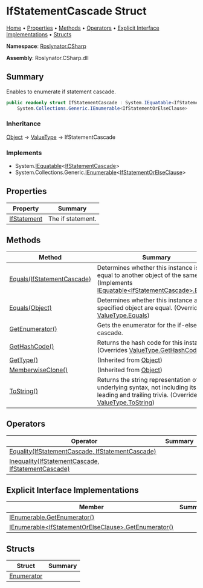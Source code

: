 # IfStatementCascade Struct <a name="_Top"></a>

[Home](../../../README.md) &#x2022; [Properties](#properties) &#x2022; [Methods](#methods) &#x2022; [Operators](#operators) &#x2022; [Explicit Interface Implementations](#explicit-interface-implementations) &#x2022; [Structs](#structs)

**Namespace**: [Roslynator.CSharp](../README.md#_Top)

**Assembly**: Roslynator\.CSharp\.dll

## Summary

Enables to enumerate if statement cascade\.

```csharp
public readonly struct IfStatementCascade : System.IEquatable<IfStatementCascade>,
    System.Collections.Generic.IEnumerable<IfStatementOrElseClause>
```

### Inheritance

[Object](https://docs.microsoft.com/en-us/dotnet/api/system.object) &#x2192; [ValueType](https://docs.microsoft.com/en-us/dotnet/api/system.valuetype) &#x2192; IfStatementCascade

### Implements

* System\.[IEquatable](https://docs.microsoft.com/en-us/dotnet/api/system.iequatable-1)\<[IfStatementCascade](#_Top)>
* System\.Collections\.Generic\.[IEnumerable](https://docs.microsoft.com/en-us/dotnet/api/system.collections.generic.ienumerable-1)\<[IfStatementOrElseClause](../IfStatementOrElseClause/README.md#_Top)>

## Properties

| Property | Summary |
| -------- | ------- |
| [IfStatement](IfStatement/README.md#_Top) | The if statement\. |

## Methods

| Method | Summary |
| ------ | ------- |
| [Equals(IfStatementCascade)](Equals/README.md#Roslynator_CSharp_IfStatementCascade_Equals_Roslynator_CSharp_IfStatementCascade_) | Determines whether this instance is equal to another object of the same type\. \(Implements [IEquatable\<IfStatementCascade>.Equals](https://docs.microsoft.com/en-us/dotnet/api/system.iequatable-1.equals)\) |
| [Equals(Object)](Equals/README.md#Roslynator_CSharp_IfStatementCascade_Equals_System_Object_) | Determines whether this instance and a specified object are equal\. \(Overrides [ValueType.Equals](https://docs.microsoft.com/en-us/dotnet/api/system.valuetype.equals)\) |
| [GetEnumerator()](GetEnumerator/README.md#_Top) | Gets the enumerator for the if\-else cascade\. |
| [GetHashCode()](GetHashCode/README.md#_Top) | Returns the hash code for this instance\. \(Overrides [ValueType.GetHashCode](https://docs.microsoft.com/en-us/dotnet/api/system.valuetype.gethashcode)\) |
| [GetType()](https://docs.microsoft.com/en-us/dotnet/api/system.object.gettype) |  \(Inherited from [Object](https://docs.microsoft.com/en-us/dotnet/api/system.object)\) |
| [MemberwiseClone()](https://docs.microsoft.com/en-us/dotnet/api/system.object.memberwiseclone) |  \(Inherited from [Object](https://docs.microsoft.com/en-us/dotnet/api/system.object)\) |
| [ToString()](ToString/README.md#_Top) | Returns the string representation of the underlying syntax, not including its leading and trailing trivia\. \(Overrides [ValueType.ToString](https://docs.microsoft.com/en-us/dotnet/api/system.valuetype.tostring)\) |

## Operators

| Operator | Summary |
| -------- | ------- |
| [Equality(IfStatementCascade, IfStatementCascade)](op_Equality/README.md#_Top) | |
| [Inequality(IfStatementCascade, IfStatementCascade)](op_Inequality/README.md#_Top) | |

## Explicit Interface Implementations

| Member | Summary |
| ------ | ------- |
| [IEnumerable.GetEnumerator()](System-Collections-IEnumerable-GetEnumerator/README.md#_Top) | |
| [IEnumerable\<IfStatementOrElseClause>.GetEnumerator()](System-Collections-Generic-IEnumerable-Roslynator-CSharp-IfStatementOrElseClause--GetEnumerator/README.md#_Top) | |

## Structs

| Struct | Summary |
| ------ | ------- |
| [Enumerator](Enumerator/README.md#_Top) | |

